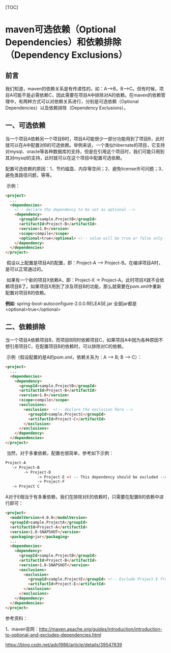 [TOC]



# maven可选依赖（Optional Dependencies）和依赖排除（Dependency Exclusions）

## 前言

​    我们知道，maven的依赖关系是有传递性的。如：A-->B，B-->C。但有时候，项目A可能不是必需依赖C，因此需要在项目A中排除对A的依赖。在maven的依赖管理中，有两种方式可以对依赖关系进行，分别是可选依赖（Optional Dependencies）以及依赖排除（Dependency Exclusions）。

## 一、可选依赖

​    当一个项目A依赖另一个项目B时，项目A可能很少一部分功能用到了项目B，此时就可以在A中配置对B的可选依赖。举例来说，一个类似hibernate的项目，它支持对mysql、oracle等各种数据库的支持，但是在引用这个项目时，我们可能只用到其对mysql的支持，此时就可以在这个项目中配置可选依赖。

​    配置可选依赖的原因：1、节约磁盘、内存等空间；2、避免license许可问题；3、避免类路径问题，等等。

​    示例：

```html
<project>
  ...
  <dependencies>
    <!-- declare the dependency to be set as optional -->
    <dependency>
      <groupId>sample.ProjectB</groupId>
      <artifactId>Project-B</artifactId>
      <version>1.0</version>
      <scope>compile</scope>
      <optional>true</optional> <!-- value will be true or false only -->
    </dependency>
  </dependencies>
</project>

```

​    假设以上配置是项目A的配置，即：Project-A --> Project-B。在编译项目A时，是可以正常通过的。

​    如果有一个新的项目X依赖A，即：Project-X -> Project-A。此时项目X就不会依赖项目B了。如果项目X用到了涉及项目B的功能，那么就需要在pom.xml中重新配置对项目B的依赖。

**例如**: spring-boot-autoconfigure-2.0.0.RELEASE.jar 全部jar都是\<optional>true\</optional>

## 二、依赖排除

​    当一个项目A依赖项目B，而项目B同时依赖项目C，如果项目A中因为各种原因不想引用项目C，在配置项目B的依赖时，可以排除对C的依赖。

​    示例（假设配置的是A的pom.xml，依赖关系为：A --> B; B --> C）：

```html
<project>
  ...
  <dependencies>
    <dependency>
      <groupId>sample.ProjectB</groupId>
      <artifactId>Project-B</artifactId>
      <version>1.0</version>
      <scope>compile</scope>
      <exclusions>
        <exclusion>  <!-- declare the exclusion here -->
          <groupId>sample.ProjectC</groupId>
          <artifactId>Project-C</artifactId>
        </exclusion>
      </exclusions> 
    </dependency>
  </dependencies>
</project>
```

​    当然，对于多重依赖，配置也很简单，参考如下示例：

```html
Project-A
   -> Project-B
        -> Project-D 
              -> Project-E <! -- This dependency should be excluded -->
              -> Project-F
   -> Project C 
```

​    A对于E相当于有多重依赖，我们在排除对E的依赖时，只需要在配置B的依赖中进行即可：

```html
<project>
  <modelVersion>4.0.0</modelVersion>
  <groupId>sample.ProjectA</groupId>
  <artifactId>Project-A</artifactId>
  <version>1.0-SNAPSHOT</version>
  <packaging>jar</packaging>
  ...
  <dependencies>
    <dependency>
      <groupId>sample.ProjectB</groupId>
      <artifactId>Project-B</artifactId>
      <version>1.0-SNAPSHOT</version>
      <exclusions>
        <exclusion>
          <groupId>sample.ProjectE</groupId> <!-- Exclude Project-E from Project-B -->
          <artifactId>Project-E</artifactId>
        </exclusion>
      </exclusions>
    </dependency>
  </dependencies>
</project> 
```



参考资料：

1、maven官网：<http://maven.apache.org/guides/introduction/introduction-to-optional-and-excludes-dependencies.html>





https://blog.csdn.net/ado1986/article/details/39547839